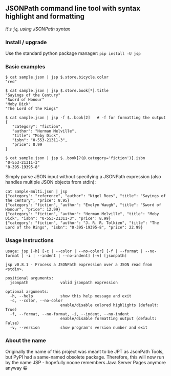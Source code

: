 ## JSONPath command line tool with syntax highlight and formatting
_it's `jq`, using JSONPath syntax_

### Install / upgrade
Use the standard python package manager: 
`pip install -U jsp`

### Basic examples

```shell
$ cat sample.json | jsp $.store.bicycle.color
"red"

$ cat sample.json | jsp $.store.book[*].title
"Sayings of the Century"
"Sword of Honour"
"Moby Dick"
"The Lord of the Rings"

$ cat sample.json | jsp -f $..book[2]   # -f for formatting the output
{
   "category": "fiction",
   "author": "Herman Melville",
   "title": "Moby Dick",
   "isbn": "0-553-21311-3",
   "price": 8.99
}

$ cat sample.json | jsp $..book[?(@.category='fiction')].isbn
"0-553-21311-3"
"0-395-19395-8"
```

Simply parse JSON input without specifying a JSONPath expression (also handles multiple JSON objects from stdin):
```shell
cat sample-multi.json | jsp
{"category": "reference", "author": "Nigel Rees", "title": "Sayings of the Century", "price": 8.95}
{"category": "fiction", "author": "Evelyn Waugh", "title": "Sword of Honour", "price": 12.99}
{"category": "fiction", "author": "Herman Melville", "title": "Moby Dick", "isbn": "0-553-21311-3", "price": 8.99}
{"category": "fiction", "author": "J. R. R. Tolkien", "title": "The Lord of the Rings", "isbn": "0-395-19395-8", "price": 22.99}
```

### Usage instructions
```
usage: jsp [-h] [-c | --color | --no-color] [-f | --format | --no-format | -i | --indent | --no-indent] [-v] [jsonpath]

jsp v0.8.1 - Process a JSONPath expression over a JSON read from <stdin>.

positional arguments:
  jsonpath              valid jsonpath expression

optional arguments:
  -h, --help            show this help message and exit
  -c, --color, --no-color
                        enable/disable colored highlights (default: True)
  -f, --format, --no-format, -i, --indent, --no-indent
                        enable/disable formatting output (default: False)
  -v, --version         show program's version number and exit
```

### About the name
Originally the name of this project was meant to be JPT as JsonPath Tools, but PyPI had a same-named obsolete package. Therefore, this will now run by the name JSP - hopefully noone remembers Java Server Pages anymore anyway 😀 
